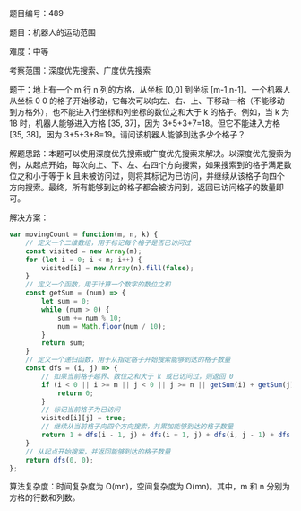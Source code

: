 题目编号：489

题目：机器人的运动范围

难度：中等

考察范围：深度优先搜索、广度优先搜索

题干：地上有一个 m 行 n 列的方格，从坐标 [0,0] 到坐标 [m-1,n-1]。一个机器人从坐标 0 0 的格子开始移动，它每次可以向左、右、上、下移动一格（不能移动到方格外），也不能进入行坐标和列坐标的数位之和大于 k 的格子。例如，当 k 为 18 时，机器人能够进入方格 [35, 37]，因为 3+5+3+7=18。但它不能进入方格 [35, 38]，因为 3+5+3+8=19。请问该机器人能够到达多少个格子？

解题思路：本题可以使用深度优先搜索或广度优先搜索来解决。以深度优先搜索为例，从起点开始，每次向上、下、左、右四个方向搜索，如果搜索到的格子满足数位之和小于等于 k 且未被访问过，则将其标记为已访问，并继续从该格子向四个方向搜索。最终，所有能够到达的格子都会被访问到，返回已访问格子的数量即可。

解决方案：

```javascript
var movingCount = function(m, n, k) {
    // 定义一个二维数组，用于标记每个格子是否已访问过
    const visited = new Array(m);
    for (let i = 0; i < m; i++) {
        visited[i] = new Array(n).fill(false);
    }
    // 定义一个函数，用于计算一个数字的数位之和
    const getSum = (num) => {
        let sum = 0;
        while (num > 0) {
            sum += num % 10;
            num = Math.floor(num / 10);
        }
        return sum;
    }
    // 定义一个递归函数，用于从指定格子开始搜索能够到达的格子数量
    const dfs = (i, j) => {
        // 如果当前格子越界、数位之和大于 k 或已访问过，则返回 0
        if (i < 0 || i >= m || j < 0 || j >= n || getSum(i) + getSum(j) > k || visited[i][j]) {
            return 0;
        }
        // 标记当前格子为已访问
        visited[i][j] = true;
        // 继续从当前格子向四个方向搜索，并累加能够到达的格子数量
        return 1 + dfs(i - 1, j) + dfs(i + 1, j) + dfs(i, j - 1) + dfs(i, j + 1);
    }
    // 从起点开始搜索，并返回能够到达的格子数量
    return dfs(0, 0);
};
```

算法复杂度：时间复杂度为 O(mn)，空间复杂度为 O(mn)。其中，m 和 n 分别为方格的行数和列数。